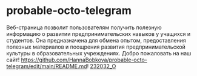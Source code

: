 # probable-octo-telegram
Веб-страница позволит пользователям получить полезную информацию о развитии предпринимательских навыков у учащихся и студентов. Она предназначена для обмена опытом, предоставления полезных материалов и поощрения развития предпринимательской культуры в образовательных учреждениях.
Добро пожаловать на наш сайт! https://github.com/HannaBobkova/probable-octo-telegram/edit/main/README.md!
[232032_O](https://github.com/HannaBobkova/probable-octo-telegram/assets/155140987/7aeed539-26b0-41ff-9677-ae848d91edd1)
